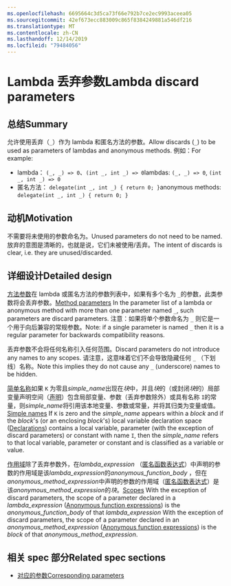 ```yaml
---
ms.openlocfilehash: 6695664c3d5ca73f66e792b7ce2ec9993aceea05
ms.sourcegitcommit: 42ef673ecc883009c865f8384249881a546df216
ms.translationtype: MT
ms.contentlocale: zh-CN
ms.lasthandoff: 12/14/2019
ms.locfileid: "79484056"
---
```

# <a name="lambda-discard-parameters"></a><span data-ttu-id="4eddc-101">Lambda 丢弃参数</span><span class="sxs-lookup"><span data-stu-id="4eddc-101">Lambda discard parameters</span></span>

## <a name="summary"></a><span data-ttu-id="4eddc-102">总结</span><span class="sxs-lookup"><span data-stu-id="4eddc-102">Summary</span></span>

<span data-ttu-id="4eddc-103">允许使用丢弃（`_`）作为 lambda 和匿名方法的参数。</span><span class="sxs-lookup"><span data-stu-id="4eddc-103">Allow discards (`_`) to be used as parameters of lambdas and anonymous methods.</span></span>
<span data-ttu-id="4eddc-104">例如：</span><span class="sxs-lookup"><span data-stu-id="4eddc-104">For example:</span></span>
- <span data-ttu-id="4eddc-105">lambda： `(_, _) => 0`、`(int _, int _) => 0`</span><span class="sxs-lookup"><span data-stu-id="4eddc-105">lambdas: `(_, _) => 0`, `(int _, int _) => 0`</span></span>
- <span data-ttu-id="4eddc-106">匿名方法： `delegate(int _, int _) { return 0; }`</span><span class="sxs-lookup"><span data-stu-id="4eddc-106">anonymous methods: `delegate(int _, int _) { return 0; }`</span></span>

## <a name="motivation"></a><span data-ttu-id="4eddc-107">动机</span><span class="sxs-lookup"><span data-stu-id="4eddc-107">Motivation</span></span>

<span data-ttu-id="4eddc-108">不需要将未使用的参数命名为。</span><span class="sxs-lookup"><span data-stu-id="4eddc-108">Unused parameters do not need to be named.</span></span> <span data-ttu-id="4eddc-109">放弃的意图是清晰的，也就是说，它们未被使用/丢弃。</span><span class="sxs-lookup"><span data-stu-id="4eddc-109">The intent of discards is clear, i.e. they are unused/discarded.</span></span>

## <a name="detailed-design"></a><span data-ttu-id="4eddc-110">详细设计</span><span class="sxs-lookup"><span data-stu-id="4eddc-110">Detailed design</span></span>

<span data-ttu-id="4eddc-111">[方法参数](https://github.com/dotnet/csharplang/blob/master/spec/classes.md#method-parameters)在 lambda 或匿名方法的参数列表中，如果有多个名为 `_`的参数，此类参数将会丢弃参数。</span><span class="sxs-lookup"><span data-stu-id="4eddc-111">[Method parameters](https://github.com/dotnet/csharplang/blob/master/spec/classes.md#method-parameters) In the parameter list of a lambda or anonymous method with more than one parameter named `_`, such parameters are discard parameters.</span></span>
<span data-ttu-id="4eddc-112">注意：如果将单个参数命名为 `_` 则它是一个用于向后兼容的常规参数。</span><span class="sxs-lookup"><span data-stu-id="4eddc-112">Note: if a single parameter is named `_` then it is a regular parameter for backwards compatibility reasons.</span></span>

<span data-ttu-id="4eddc-113">丢弃参数不会将任何名称引入任何范围。</span><span class="sxs-lookup"><span data-stu-id="4eddc-113">Discard parameters do not introduce any names to any scopes.</span></span>
<span data-ttu-id="4eddc-114">请注意，这意味着它们不会导致隐藏任何 `_` （下划线）名称。</span><span class="sxs-lookup"><span data-stu-id="4eddc-114">Note this implies they do not cause any `_` (underscore) names to be hidden.</span></span>

<span data-ttu-id="4eddc-115">[简单名称](https://github.com/dotnet/csharplang/blob/master/spec/expressions.md#simple-names)如果 `K` 为零且*simple_name*出现在*块*中，并且*块*的（或封闭*块*的）局部变量声明空间（[声明](basic-concepts.md#declarations)）包含局部变量、参数（丢弃参数除外）或具有名称 `I`的常量，则*simple_name*将引用该本地变量、参数或常量，并将其归类为变量或值。</span><span class="sxs-lookup"><span data-stu-id="4eddc-115">[Simple names](https://github.com/dotnet/csharplang/blob/master/spec/expressions.md#simple-names) If `K` is zero and the *simple_name* appears within a *block* and if the *block*'s (or an enclosing *block*'s) local variable declaration space ([Declarations](basic-concepts.md#declarations)) contains a local variable, parameter (with the exception of discard parameters) or constant with name `I`, then the *simple_name* refers to that local variable, parameter or constant and is classified as a variable or value.</span></span>

<span data-ttu-id="4eddc-116">[作用域](https://github.com/dotnet/csharplang/blob/master/spec/basic-concepts.md#scopes)除了丢弃参数外，在*lambda_expression* （[匿名函数表达式](expressions.md#anonymous-function-expressions)）中声明的参数的作用域是该*lambda_expression*的*anonymous_function_body* ，但在*anonymous_method_expression*中声明的参数的作用域（[匿名函数表达式](expressions.md#anonymous-function-expressions)）是该*anonymous_method_expression*的*块*。</span><span class="sxs-lookup"><span data-stu-id="4eddc-116">[Scopes](https://github.com/dotnet/csharplang/blob/master/spec/basic-concepts.md#scopes) With the exception of discard parameters, the scope of a parameter declared in a *lambda_expression* ([Anonymous function expressions](expressions.md#anonymous-function-expressions)) is the *anonymous_function_body* of that *lambda_expression* With the exception of discard parameters, the scope of a parameter declared in an *anonymous_method_expression* ([Anonymous function expressions](expressions.md#anonymous-function-expressions)) is the *block* of that *anonymous_method_expression*.</span></span>

## <a name="related-spec-sections"></a><span data-ttu-id="4eddc-117">相关 spec 部分</span><span class="sxs-lookup"><span data-stu-id="4eddc-117">Related spec sections</span></span>
- [<span data-ttu-id="4eddc-118">对应的参数</span><span class="sxs-lookup"><span data-stu-id="4eddc-118">Corresponding parameters</span></span>](https://github.com/dotnet/csharplang/blob/master/spec/expressions.md#corresponding-parameters)

